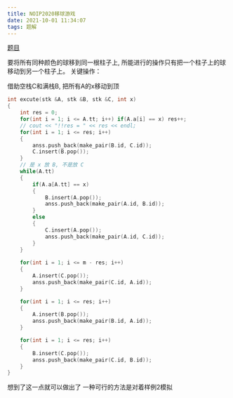 ```yaml
---
title: NOIP2020移球游戏
date: 2021-10-01 11:34:07
tags: 题解
---
```


[题目](https://www.luogu.com.cn/problem/P7115)

要将所有同种颜色的球移到同一根柱子上, 所能进行的操作只有把一个柱子上的球移动到另一个柱子上。
关键操作：

借助空栈C和满栈B, 把所有A的x移动到顶

```cpp
int excute(stk &A, stk &B, stk &C, int x)
{
	int res = 0;
	for(int i = 1; i <= A.tt; i++) if(A.a[i] == x) res++;
	// cout << "!!res = " << res << endl;
	for(int i = 1; i <= res; i++)
	{
		anss.push_back(make_pair(B.id, C.id));
		C.insert(B.pop());
	}
	// 是 x 放 B, 不是放 C
	while(A.tt) 
	{
		if(A.a[A.tt] == x)
		{
			B.insert(A.pop());
			anss.push_back(make_pair(A.id, B.id));
		}
		else
		{
			C.insert(A.pop());
			anss.push_back(make_pair(A.id, C.id));
		}
	}
	
	for(int i = 1; i <= m - res; i++) 
	{
		A.insert(C.pop());
		anss.push_back(make_pair(C.id, A.id));
	}

	for(int i = 1; i <= res; i++)
	{
		A.insert(B.pop());
		anss.push_back(make_pair(B.id, A.id));
	}

	for(int i = 1; i <= res; i++)
	{
		B.insert(C.pop());
		anss.push_back(make_pair(C.id, B.id));
	}
}
```

想到了这一点就可以做出了
一种可行的方法是对着样例2模拟